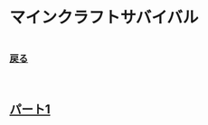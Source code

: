 # マインクラフトサバイバル

<html>
	<body>
		<img src="/.../.../A301821D-EDD4-4194-96DB-E244DD3B5B57.gif" alt="">
		<a href="/.../"><h3>戻る</h3></a><br />
		<img src="/.../.../A301821D-EDD4-4194-96DB-E244DD3B5B57.gif" alt="">
		<a href="/part1/"><h2>パート1</h2></a>
	</body>
</html>
		

